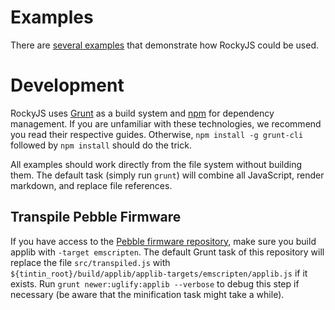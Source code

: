 # Examples

There are [several examples](examples/) that demonstrate how RockyJS could be used.

# Development

RockyJS uses [Grunt](http://gruntjs.com) as a build system and [npm](https://www.npmjs.com) for dependency management.
If you are unfamiliar with these technologies, we recommend you read their respective guides. 
Otherwise, `npm install -g grunt-cli` followed by `npm install` should do the trick.

All examples should work directly from the file system without building them. 
The default task (simply run `grunt`) will combine all JavaScript, render markdown, and replace file references.

## Transpile Pebble Firmware

If you have access to the [Pebble firmware repository](https://github.com/pebble/tintin), 
make sure you build applib with `-target emscripten`.
The default Grunt task of this repository will replace the file `src/transpiled.js` with 
`${tintin_root}/build/applib/applib-targets/emscripten/applib.js` if it exists. 
Run `grunt newer:uglify:applib --verbose` to debug this step if necessary (be aware that the minification task might take a while).